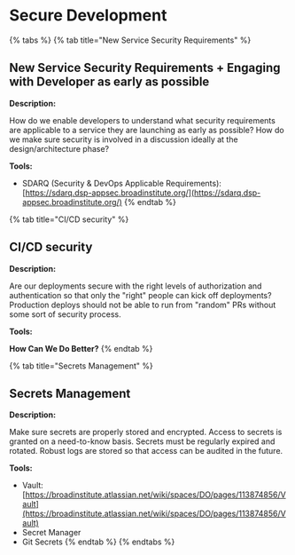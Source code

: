 # Secure Development

{% tabs %}
{% tab title="New Service Security Requirements" %}
## New Service Security Requirements + Engaging with Developer as early as possible

**Description:**

How do we enable developers to understand what security requirements are applicable to a service they are launching as early as possible? How do we make sure security is involved in a discussion ideally at the design/architecture phase?

**Tools:**

* SDARQ \(Security & DevOps Applicable Requirements\):[https://sdarq.dsp-appsec.broadinstitute.org/](https://sdarq.dsp-appsec.broadinstitute.org/)
{% endtab %}

{% tab title="CI/CD security" %}
## CI/CD security

**Description:**

Are our deployments secure with the right levels of authorization and authentication so that only the "right" people can kick off deployments? Production deploys should not be able to run from "random" PRs without some sort of security process.

**Tools:**

**How Can We Do Better?**
{% endtab %}

{% tab title="Secrets Management" %}
## Secrets Management

**Description:**

Make sure secrets are properly stored and encrypted. Access to secrets is granted on a need-to-know basis. Secrets must be regularly expired and rotated. Robust logs are stored so that access can be audited in the future.

**Tools:**

* Vault: [https://broadinstitute.atlassian.net/wiki/spaces/DO/pages/113874856/Vault](https://broadinstitute.atlassian.net/wiki/spaces/DO/pages/113874856/Vault)
* Secret Manager
* Git Secrets
{% endtab %}
{% endtabs %}

